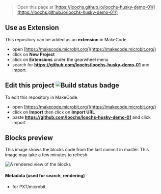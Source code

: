 
> Open this page at [https://loochs.github.io/loochs-husky-demo-01/](https://loochs.github.io/loochs-husky-demo-01/)

## Use as Extension

This repository can be added as an **extension** in MakeCode.

* open [https://makecode.microbit.org/](https://makecode.microbit.org/)
* click on **New Project**
* click on **Extensions** under the gearwheel menu
* search for **https://github.com/loochs/loochs-husky-demo-01** and import

## Edit this project ![Build status badge](https://github.com/loochs/loochs-husky-demo-01/workflows/MakeCode/badge.svg)

To edit this repository in MakeCode.

* open [https://makecode.microbit.org/](https://makecode.microbit.org/)
* click on **Import** then click on **Import URL**
* paste **https://github.com/loochs/loochs-husky-demo-01** and click import

## Blocks preview

This image shows the blocks code from the last commit in master.
This image may take a few minutes to refresh.

![A rendered view of the blocks](https://github.com/loochs/loochs-husky-demo-01/raw/master/.github/makecode/blocks.png)

#### Metadata (used for search, rendering)

* for PXT/microbit
<script src="https://makecode.com/gh-pages-embed.js"></script><script>makeCodeRender("{{ site.makecode.home_url }}", "{{ site.github.owner_name }}/{{ site.github.repository_name }}");</script>
